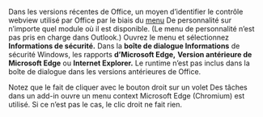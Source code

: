 Dans les versions récentes de Office, un moyen d’identifier le contrôle webview utilisé par Office par le biais du [menu](../design/task-pane-add-ins.md#personality-menu) De personnalité sur n’importe quel module où il est disponible. (Le menu de personnalité n’est pas pris en charge dans Outlook.) Ouvrez le menu et sélectionnez **Informations de sécurité.** Dans la **boîte de dialogue Informations** de sécurité Windows, les rapports **d’Microsoft Edge,** **Version antérieure de Microsoft Edge** ou **Internet Explorer.**  Le runtime n’est pas inclus dans la boîte de dialogue dans les versions antérieures de Office. 

Notez que le fait de cliquer avec le bouton droit sur un volet Des tâches dans un add-in ouvre un menu context Microsoft Edge (Chromium) est utilisé. Si ce n’est pas le cas, le clic droit ne fait rien.
